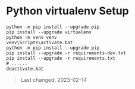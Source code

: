 # Python **virtualenv** Setup

```shell
python -m pip install --upgrade pip
pip install --upgrade virtualenv
python -m venv venv
venv\Scripts\activate.bat
python -m pip install --upgrade pip
pip install --upgrade -r requirements-dev.txt
pip install --upgrade -r requirements.txt
# ......
deactivate.bat
```

> Last changed: 2023-02-14
